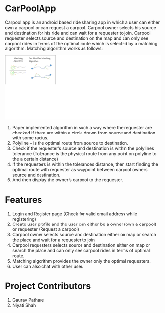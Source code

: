 # CarPoolApp

Carpool app is an android based ride sharing app in which a user can either own a carpool or can request a carpool. Carpool owner selects his source and destination for his ride and can wait for a requester to join. Carpool requester selects source and destination on the map and can only see carpool rides in terms of the optimal route which is selected by a matching algorithm. Matching algorithm works as follows: 

![Algorithm representation](matching_algorithm.png)

1. Paper implemented algorithm in such a way where the requester are checked if there are within a circle drawn from source and destination with some radius. 
2. Polyline – is the optimal route from source to destination. 
3. Check if the requester’s source and destination is within the polylines tolerance (Tolerance is the physical route from any point on polyline to the a certain distance)
4. If the requesters is within the tolerances distance, then start finding the optimal route with requester as waypoint between carpool owners source and destination. 
5. And then display the owner’s carpool to the requester.

Features
=================

1. Login and Register page (Check for valid email address while registering)
2. Create user profile and the user can either be a owner (own a carpool) or requester (Request a carpool)
3. Carpool owner selects source and destination either on map or search the place and wait for a requester to join
4. Carpool requesters selects source and destination either on map or search the place and can only see carpool rides in terms of optimal route.
5. Matching algorithm provides the owner only the optimal requesters.
6. User can also chat with other user.

Project Contributors
===================

1. Gaurav Pathare
2. Niyati Shah
